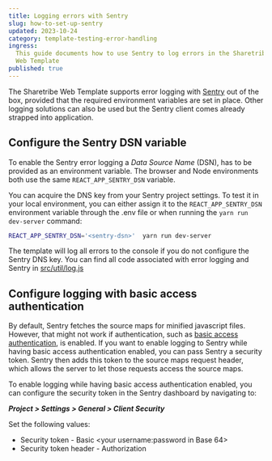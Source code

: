 ```yaml
---
title: Logging errors with Sentry
slug: how-to-set-up-sentry
updated: 2023-10-24
category: template-testing-error-handling
ingress:
  This guide documents how to use Sentry to log errors in the Sharetribe
  Web Template
published: true
---
```


The Sharetribe Web Template supports error logging with
[Sentry](https://sentry.io/) out of the box, provided that the required
environment variables are set in place. Other logging solutions can also
be used but the Sentry client comes already strapped into application.

## Configure the Sentry DSN variable

To enable the Sentry error logging a _Data Source Name_ (DSN), has to be
provided as an environment variable. The browser and Node environments
both use the same `REACT_APP_SENTRY_DSN` variable.

You can acquire the DNS key from your Sentry project settings. To test
it in your local environment, you can either assign it to the
`REACT_APP_SENTRY_DSN` environment variable through the .env file or
when running the `yarn run dev-server` command:

```bash
REACT_APP_SENTRY_DSN='<sentry-dsn>'  yarn run dev-server
```

The template will log all errors to the console if you do not configure
the Sentry DNS key. You can find all code associated with error logging
and Sentry in
[src/util/log.js](https://github.com/sharetribe/web-template/blob/master/src/util/log.js)

## Configure logging with basic access authentication

By default, Sentry fetches the source maps for minified javascript
files. However, that might not work if authentication, such as
[basic access authentication](/tutorial/deploy-to-render/#enable-http-basic-access-authentication),
is enabled. If you want to enable logging to Sentry while having basic
access authentication enabled, you can pass Sentry a security token.
Sentry then adds this token to the source maps request header, which
allows the server to let those requests access the source maps.

To enable logging while having basic access authentication enabled, you
can configure the security token in the Sentry dashboard by navigating
to:

_**Project > Settings > General > Client Security**_

Set the following values:

- Security token - Basic <your username:password in Base 64>
- Security token header - Authorization
